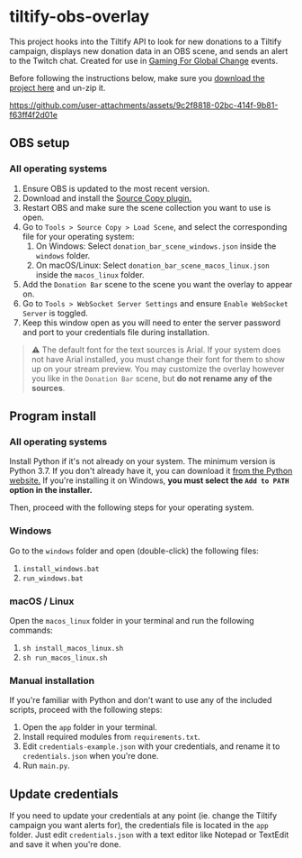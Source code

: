 # tiltify-obs-overlay
This project hooks into the Tiltify API to look for new donations to a Tiltify campaign, displays new donation data in an OBS scene, and sends an alert to the Twitch chat. Created for use in [Gaming For Global Change](https://gamingforglobalchange.org) events.

Before following the instructions below, make sure you [download the project here](https://github.com/aspencuozzo/tiltify-obs-overlay/archive/refs/heads/main.zip) and un-zip it.

https://github.com/user-attachments/assets/9c2f8818-02bc-414f-9b81-f63ff4f2d01e

## OBS setup
### All operating systems
1. Ensure OBS is updated to the most recent version.
2. Download and install the [Source Copy plugin.](https://obsproject.com/forum/resources/source-copy.1261/)
3. Restart OBS and make sure the scene collection you want to use is open.
4. Go to `Tools > Source Copy > Load Scene`, and select the corresponding file for your operating system:
    1. On Windows: Select `donation_bar_scene_windows.json` inside the `windows` folder.
    2. On macOS/Linux: Select `donation_bar_scene_macos_linux.json` inside the `macos_linux` folder.
5. Add the `Donation Bar` scene to the scene you want the overlay to appear on.
6. Go to `Tools > WebSocket Server Settings` and ensure `Enable WebSocket Server` is toggled.
7. Keep this window open as you will need to enter the server password and port to your credentials file during installation.

> ⚠️ The default font for the text sources is Arial. If your system does not have Arial installed, you must change their font for them to show up on your stream preview. You may customize the overlay however you like in the `Donation Bar` scene, but **do not rename any of the sources**.

## Program install
### All operating systems
Install Python if it's not already on your system. The minimum version is Python 3.7.
If you don't already have it, you can download it [from the Python website.](https://www.python.org/downloads/) If you're installing it on Windows, **you must select the `Add to PATH` option in the installer.**

Then, proceed with the following steps for your operating system.

### Windows
Go to the `windows` folder and open (double-click) the following files:
1. `install_windows.bat`
2. `run_windows.bat`

### macOS / Linux
Open the `macos_linux` folder in your terminal and run the following commands:
1. `sh install_macos_linux.sh`
2. `sh run_macos_linux.sh`

### Manual installation
If you're familiar with Python and don't want to use any of the included scripts, proceed with the following steps:
1. Open the `app` folder in your terminal.
2. Install required modules from `requirements.txt`.
3. Edit `credentials-example.json` with your credentials, and rename it to `credentials.json` when you're done.
4. Run `main.py`.

## Update credentials
If you need to update your credentials at any point (ie. change the Tiltify campaign you want alerts for), the credentials file is located in the `app` folder. Just edit `credentials.json` with a text editor like Notepad or TextEdit and save it when you're done.
